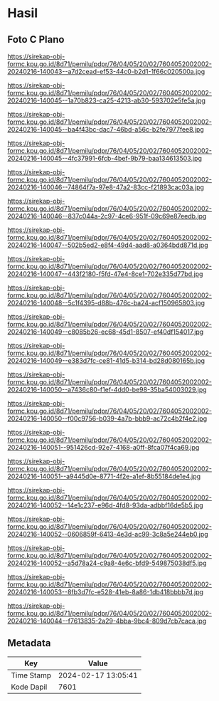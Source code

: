 # Hasil

## Foto C Plano

https://sirekap-obj-formc.kpu.go.id/8d71/pemilu/pdpr/76/04/05/20/02/7604052002002-20240216-140043--a7d2cead-ef53-44c0-b2d1-1f66c020500a.jpg

https://sirekap-obj-formc.kpu.go.id/8d71/pemilu/pdpr/76/04/05/20/02/7604052002002-20240216-140045--1a70b823-ca25-4213-ab30-593702e5fe5a.jpg

https://sirekap-obj-formc.kpu.go.id/8d71/pemilu/pdpr/76/04/05/20/02/7604052002002-20240216-140045--ba4f43bc-dac7-46bd-a56c-b2fe7977fee8.jpg

https://sirekap-obj-formc.kpu.go.id/8d71/pemilu/pdpr/76/04/05/20/02/7604052002002-20240216-140045--4fc37991-6fcb-4bef-9b79-baa134613503.jpg

https://sirekap-obj-formc.kpu.go.id/8d71/pemilu/pdpr/76/04/05/20/02/7604052002002-20240216-140046--74864f7a-97e8-47a2-83cc-f21893cac03a.jpg

https://sirekap-obj-formc.kpu.go.id/8d71/pemilu/pdpr/76/04/05/20/02/7604052002002-20240216-140046--837c044a-2c97-4ce6-951f-09c69e87eedb.jpg

https://sirekap-obj-formc.kpu.go.id/8d71/pemilu/pdpr/76/04/05/20/02/7604052002002-20240216-140047--502b5ed2-e8f4-49d4-aad8-a0364bdd871d.jpg

https://sirekap-obj-formc.kpu.go.id/8d71/pemilu/pdpr/76/04/05/20/02/7604052002002-20240216-140047--443f2180-f5fd-47e4-8ce1-702e335d77bd.jpg

https://sirekap-obj-formc.kpu.go.id/8d71/pemilu/pdpr/76/04/05/20/02/7604052002002-20240216-140048--5c1f4395-d88b-476c-ba24-acf150965803.jpg

https://sirekap-obj-formc.kpu.go.id/8d71/pemilu/pdpr/76/04/05/20/02/7604052002002-20240216-140049--c8085b26-ec68-45d1-8507-ef40df154017.jpg

https://sirekap-obj-formc.kpu.go.id/8d71/pemilu/pdpr/76/04/05/20/02/7604052002002-20240216-140049--e383d7fc-ce81-41d5-b314-bd28d080165b.jpg

https://sirekap-obj-formc.kpu.go.id/8d71/pemilu/pdpr/76/04/05/20/02/7604052002002-20240216-140050--a7436c80-f1ef-4dd0-be98-35ba54003029.jpg

https://sirekap-obj-formc.kpu.go.id/8d71/pemilu/pdpr/76/04/05/20/02/7604052002002-20240216-140050--f00c9756-b039-4a7b-bbb9-ac72c4b2f4e2.jpg

https://sirekap-obj-formc.kpu.go.id/8d71/pemilu/pdpr/76/04/05/20/02/7604052002002-20240216-140051--951426cd-92e7-4168-a0ff-8fca07f4ca69.jpg

https://sirekap-obj-formc.kpu.go.id/8d71/pemilu/pdpr/76/04/05/20/02/7604052002002-20240216-140051--a9445d0e-8771-4f2e-a1ef-8b55184de1e4.jpg

https://sirekap-obj-formc.kpu.go.id/8d71/pemilu/pdpr/76/04/05/20/02/7604052002002-20240216-140052--14e1c237-e96d-4fd8-93da-adbbf16de5b5.jpg

https://sirekap-obj-formc.kpu.go.id/8d71/pemilu/pdpr/76/04/05/20/02/7604052002002-20240216-140052--0606859f-6413-4e3d-ac99-3c8a5e244eb0.jpg

https://sirekap-obj-formc.kpu.go.id/8d71/pemilu/pdpr/76/04/05/20/02/7604052002002-20240216-140052--a5d78a24-c9a8-4e6c-bfd9-549875038df5.jpg

https://sirekap-obj-formc.kpu.go.id/8d71/pemilu/pdpr/76/04/05/20/02/7604052002002-20240216-140053--8fb3d7fc-e528-41eb-8a86-1db418bbbb7d.jpg

https://sirekap-obj-formc.kpu.go.id/8d71/pemilu/pdpr/76/04/05/20/02/7604052002002-20240216-140044--f7613835-2a29-4bba-9bc4-809d7cb7caca.jpg


## Metadata

| Key        | Value               |
| ---------- | ------------------- |
| Time Stamp | 2024-02-17 13:05:41 |
| Kode Dapil | 7601                |



